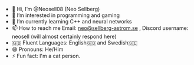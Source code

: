 - 👋 Hi, I’m @Neosell08 (Neo Sellberg)
- 👀 I’m interested in programming and gaming
- 🌱 I’m currently learning C++ and neural networks
- 📫 How to reach me
  Email: neo@sellberg-astrom.se
  , Discord username: neosell (will almost certainly respond here)
- 🇬🇧 Fluent Languages: English🇬🇧 and Swedish🇸🇪
- 😄 Pronouns: He/Him
- ⚡ Fun fact: I'm a cat person.

<!---
Neosell08/Neosell08 is a ✨ special ✨ repository because its `README.md` (this file) appears on your GitHub profile.
You can click the Preview link to take a look at your changes.
--->
